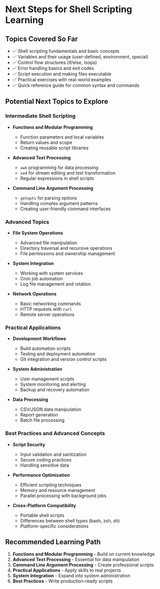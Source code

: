 # Next Steps for Shell Scripting Learning

## Topics Covered So Far
- ✅ Shell scripting fundamentals and basic concepts
- ✅ Variables and their usage (user-defined, environment, special)
- ✅ Control flow structures (if/else, loops)
- ✅ Error handling basics and exit codes
- ✅ Script execution and making files executable
- ✅ Practical exercises with real-world examples
- ✅ Quick reference guide for common syntax and commands

## Potential Next Topics to Explore

### Intermediate Shell Scripting
- **Functions and Modular Programming**
  - Function parameters and local variables
  - Return values and scope
  - Creating reusable script libraries

- **Advanced Text Processing**
  - `awk` programming for data processing
  - `sed` for stream editing and text transformation
  - Regular expressions in shell scripts

- **Command Line Argument Processing**
  - `getopts` for parsing options
  - Handling complex argument patterns
  - Creating user-friendly command interfaces

### Advanced Topics
- **File System Operations**
  - Advanced file manipulation
  - Directory traversal and recursive operations
  - File permissions and ownership management

- **System Integration**
  - Working with system services
  - Cron job automation
  - Log file management and rotation

- **Network Operations**
  - Basic networking commands
  - HTTP requests with `curl`
  - Remote server operations

### Practical Applications
- **Development Workflows**
  - Build automation scripts
  - Testing and deployment automation
  - Git integration and version control scripts

- **System Administration**
  - User management scripts
  - System monitoring and alerting
  - Backup and recovery automation

- **Data Processing**
  - CSV/JSON data manipulation
  - Report generation
  - Batch file processing

### Best Practices and Advanced Concepts
- **Script Security**
  - Input validation and sanitization
  - Secure coding practices
  - Handling sensitive data

- **Performance Optimization**
  - Efficient scripting techniques
  - Memory and resource management
  - Parallel processing with background jobs

- **Cross-Platform Compatibility**
  - Portable shell scripts
  - Differences between shell types (bash, zsh, sh)
  - Platform-specific considerations

## Recommended Learning Path
1. **Functions and Modular Programming** - Build on current knowledge
2. **Advanced Text Processing** - Essential for data manipulation
3. **Command Line Argument Processing** - Create professional scripts
4. **Practical Applications** - Apply skills to real projects
5. **System Integration** - Expand into system administration
6. **Best Practices** - Write production-ready scripts
